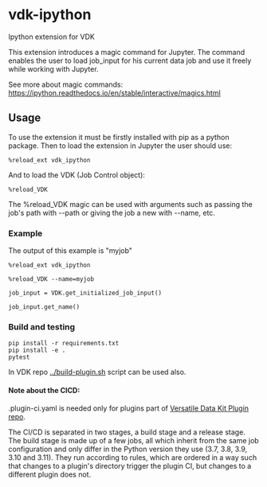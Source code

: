 # vdk-ipython

Ipython extension for VDK

This extension introduces a magic command for Jupyter.
The command enables the user to load job_input for his current data job and use it freely while working with Jupyter.

See more about magic commands: https://ipython.readthedocs.io/en/stable/interactive/magics.html


## Usage
To use the extension it must be firstly installed with pip as a python package.
Then to load the extension in Jupyter the user should use:
```
%reload_ext vdk_ipython
```
And to load the VDK (Job Control object):
```
%reload_VDK
```
The %reload_VDK magic can be used with arguments such as passing the job's path with --path
or giving the job a new with --name, etc.

### Example
The output of this example is "myjob"
```
%reload_ext vdk_ipython

%reload_VDK --name=myjob

job_input = VDK.get_initialized_job_input()

job_input.get_name()
```

### Build and testing

```
pip install -r requirements.txt
pip install -e .
pytest
```

In VDK repo [../build-plugin.sh](https://github.com/vmware/versatile-data-kit/tree/main/projects/vdk-plugins/build-plugin.sh) script can be used also.


#### Note about the CICD:

.plugin-ci.yaml is needed only for plugins part of [Versatile Data Kit Plugin repo](https://github.com/vmware/versatile-data-kit/tree/main/projects/vdk-plugins).

The CI/CD is separated in two stages, a build stage and a release stage.
The build stage is made up of a few jobs, all which inherit from the same
job configuration and only differ in the Python version they use (3.7, 3.8, 3.9, 3.10 and 3.11).
They run according to rules, which are ordered in a way such that changes to a
plugin's directory trigger the plugin CI, but changes to a different plugin does not.
